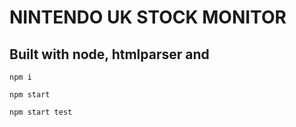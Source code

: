 NINTENDO UK STOCK MONITOR
=========================

Built with node, htmlparser and
--------------------------------------------------

`npm i`

`npm start`

`npm start test`
